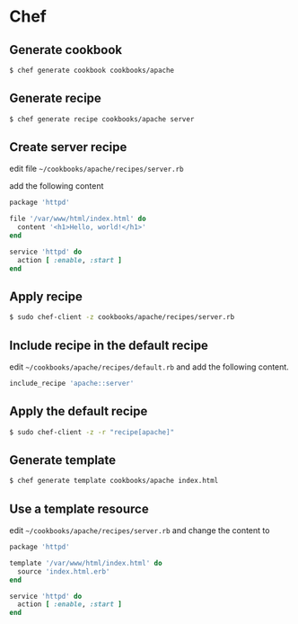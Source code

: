 # Chef

## Generate cookbook

```bash
$ chef generate cookbook cookbooks/apache
```

## Generate recipe

```bash
$ chef generate recipe cookbooks/apache server
```

## Create server recipe

edit file `~/cookbooks/apache/recipes/server.rb`

add the following content

```ruby
package 'httpd'

file '/var/www/html/index.html' do 
  content '<h1>Hello, world!</h1>'
end

service 'httpd' do
  action [ :enable, :start ]
end
```

## Apply recipe

```bash
$ sudo chef-client -z cookbooks/apache/recipes/server.rb
```

## Include recipe in the default recipe

edit `~/cookbooks/apache/recipes/default.rb` and add the following content.

```ruby
include_recipe 'apache::server'
```

## Apply the default recipe

```bash
$ sudo chef-client -z -r "recipe[apache]"
```

## Generate template

```bash
$ chef generate template cookbooks/apache index.html
```

## Use a template resource

edit `~/cookbooks/apache/recipes/server.rb` and change the content to

```ruby
package 'httpd'

template '/var/www/html/index.html' do
  source 'index.html.erb'
end

service 'httpd' do
  action [ :enable, :start ]
end
```
